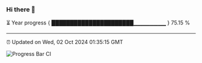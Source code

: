 ### Hi there 👋

⏳ Year progress { ██████████████████████▁▁▁▁▁▁▁▁ } 75.15 %

---

⏰ Updated on Wed, 02 Oct 2024 01:35:15 GMT

![Progress Bar CI](https://github.com/liununu/liununu/workflows/Progress%20Bar%20CI/badge.svg)
